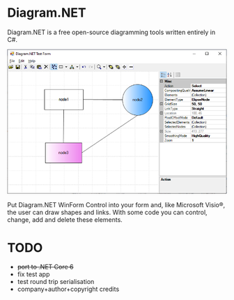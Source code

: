 # Diagram.NET
Diagram.NET is a free open-source diagramming tools written entirely in C#.

![](Images/screen-01.png)

Put Diagram.NET WinForm Control into your form and, like Microsoft Visio®,
the user can draw shapes and links. With some code you can control, change,
add and delete these elements.

# TODO
* ~~port to .NET Core 6~~
* fix test app
* test round trip serialisation
* company+author+copyright credits


